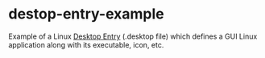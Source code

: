 # destop-entry-example
Example of a Linux [Desktop Entry](https://wiki.archlinux.org/title/desktop_entries) (.desktop file) which defines a GUI Linux application along with its executable, icon, etc.

